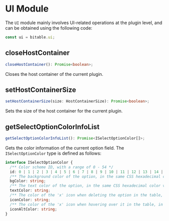 # UI Module
The `UI` module mainly involves UI-related operations at the plugin level, and can be obtained using the following code:
```typescript
const ui = bitable.ui;
```

## closeHostContainer
```typescript
closeHostContainer(): Promise<boolean>;
```
Closes the host container of the current plugin.

## setHostContainerSize
```typescript
setHostContainerSize(size: HostContainerSize): Promise<boolean>;
```
Sets the size of the host container for the current plugin.

## getSelectOptionColorInfoList
```typescript
getSelectOptionColorInfoList(): Promise<ISelectOptionColor[]>;
```
Gets the color information of the current option field. The `ISelectOptionColor` type is defined as follows:
```typescript
interface ISelectOptionColor {
  /** Color scheme ID, with a range of 0 - 54 */
  id: 0 | 1 | 2 | 3 | 4 | 5 | 6 | 7 | 8 | 9 | 10 | 11 | 12 | 13 | 14 | 15 | 16 | 17 | 18 | 19 | 20 | 21 | 22 | 23 | 24 | 25 | 26 | 27 | 28 | 29 | 30 | 31 | 32 | 33 | 34 | 35 | 36 | 37 | 38 | 39 | 40 | 41 | 42 | 43 | 44 | 45 | 46 | 47 | 48 | 49 | 50 | 51 | 52 | 53 | 54;
  /** The background color of the option, in the same CSS hexadecimal color value, e.g., '#ff0000' for pure red */
  bgColor: string;
  /** The text color of the option, in the same CSS hexadecimal color value, e.g., '#ff0000' for pure red */
  textColor: string;
  /** The color of the 'x' icon when deleting the option in the table, in the same CSS hexadecimal color value, e.g., '#ff0000' for pure red */
  iconColor: string;
  /** The color of the 'x' icon when hovering over it in the table, in the same CSS hexadecimal color value, e.g., '#ff0000' for pure red */
  iconAltColor: string;
}
```